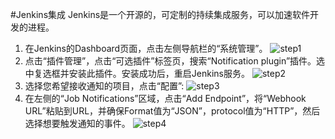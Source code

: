 #Jenkins集成
Jenkins是一个开源的，可定制的持续集成服务，可以加速软件开发的进程。

1. 在Jenkins的Dashboard页面，点击左侧导航栏的“系统管理”。
![step1](https://s3.cn-north-1.amazonaws.com.cn/grouk-public/integration/jenkins/jenkins_step1.png)
1. 点击“插件管理”，点击“可选插件”标签页，搜索“Notification plugin”插件。选中复选框并安装此插件。安装成功后，重启Jenkins服务。
![step2](https://s3.cn-north-1.amazonaws.com.cn/grouk-public/integration/jenkins/jenkins_step2.png)
1. 选择您希望接收通知的项目，点击“配置”:
![step3](https://s3.cn-north-1.amazonaws.com.cn/grouk-public/integration/jenkins/jenkins_step3.png)
1. 在左侧的“Job Notifications”区域，点击“Add Endpoint”，将“Webhook URL”粘贴到URL，并确保Format值为“JSON”，protocol值为“HTTP”，然后选择想要触发通知的事件。
![step4](https://s3.cn-north-1.amazonaws.com.cn/grouk-public/integration/jenkins/jenkins_step4.png)